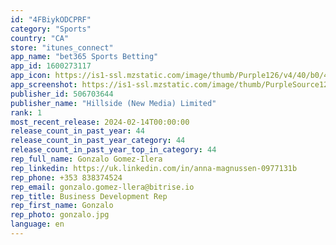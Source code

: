 ```yaml
---
id: "4FBiykODCPRF"
category: "Sports"
country: "CA"
store: "itunes_connect"
app_name: "bet365 Sports Betting"
app_id: 1600273117
app_icon: https://is1-ssl.mzstatic.com/image/thumb/Purple126/v4/40/b0/4d/40b04d9f-cd23-b06c-ceb3-dce63b329488/AppIconsCA-0-1x_U007emarketing-0-7-0-0-sRGB-85-220-0.png/1024x1024bb.png
app_screenshot: https://is1-ssl.mzstatic.com/image/thumb/PurpleSource126/v4/f9/79/b8/f979b8ba-4bf7-85e5-6074-1fdb44af5a86/549204d7-6ab6-4395-8e43-c8b5c94dbaeb_Slide_1.png/1242x2688bb.png
publisher_id: 506703644
publisher_name: "Hillside (New Media) Limited"
rank: 1
most_recent_release: 2024-02-14T00:00:00
release_count_in_past_year: 44
release_count_in_past_year_category: 44
release_count_in_past_year_top_in_category: 44
rep_full_name: Gonzalo Gomez-Ilera
rep_linkedin: https://uk.linkedin.com/in/anna-magnussen-0977131b
rep_phone: +353 838374524
rep_email: gonzalo.gomez-llera@bitrise.io
rep_title: Business Development Rep
rep_first_name: Gonzalo
rep_photo: gonzalo.jpg
language: en
---
```

